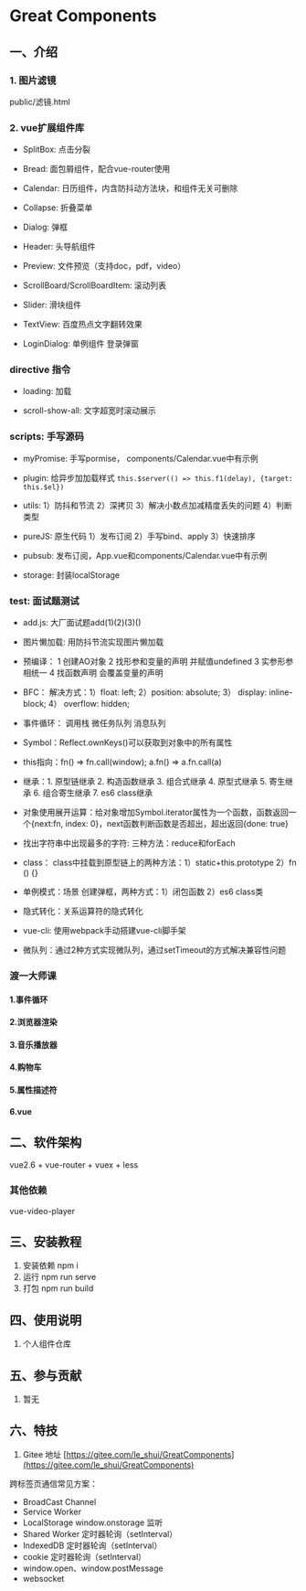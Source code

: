 # Great Components

## 一、介绍
### 1. 图片滤镜
public/滤镜.html

### 2. vue扩展组件库

+ SplitBox: 点击分裂

+ Bread: 面包屑组件，配合vue-router使用

+ Calendar: 日历组件，内含防抖动方法块，和组件无关可删除

+ Collapse: 折叠菜单

+ Dialog: 弹框

+ Header: 头导航组件

+ Preview: 文件预览（支持doc，pdf，video）

+ ScrollBoard/ScrollBoardItem: 滚动列表

+ Slider: 滑块组件

+ TextView: 百度热点文字翻转效果

+ LoginDialog: 单例组件 登录弹窗

### directive 指令

+ loading: 加载

+ scroll-show-all: 文字超宽时滚动展示

### scripts: 手写源码
+ myPromise: 手写pormise， components/Calendar.vue中有示例

+ plugin: 给异步加加载样式 
``this.$server(() => this.f1(delay), {target: this.$el})``

+ utils: 1）防抖和节流 2）深拷贝 3）解决小数点加减精度丢失的问题 4）判断类型

+ pureJS: 原生代码 1）发布订阅 2）手写bind、apply 3）快速排序

+ pubsub: 发布订阅，App.vue和components/Calendar.vue中有示例

+ storage: 封装localStorage

### test: 面试题测试
+ add.js: 大厂面试题add(1)(2)(3)()

+ 图片懒加载: 用防抖节流实现图片懒加载

+ 预编译： 1 创建AO对象 2 找形参和变量的声明 并赋值undefined 3 实参形参相统一 4 找函数声明 会覆盖变量的声明

+ BFC： 解决方式：1）float: left; 2）position: absolute; 3） display: inline-block;  4） overflow: hidden;

+ 事件循环： 调用栈  微任务队列  消息队列

+ Symbol：Reflect.ownKeys()可以获取到对象中的所有属性

+ this指向：fn() => fn.call(window);   a.fn() => a.fn.call(a)

+ 继承：1. 原型链继承 2. 构造函数继承 3. 组合式继承 4. 原型式继承 5. 寄生继承 6. 组合寄生继承 7. es6 class继承

+ 对象使用展开运算：给对象增加Symbol.iterator属性为一个函数，函数返回一个{next:fn, index: 0}，next函数判断函数是否超出，超出返回{done: true}

+ 找出字符串中出现最多的字符: 三种方法：reduce和forEach

+ class： class中挂载到原型链上的两种方法：1）static+this.prototype 2）fn () {}

+ 单例模式：场景 创建弹框，两种方式：1）闭包函数 2）es6 class类

+ 隐式转化：关系运算符的隐式转化

+ vue-cli: 使用webpack手动搭建vue-cli脚手架

+ 微队列：通过2种方式实现微队列，通过setTimeout的方式解决兼容性问题

### 渡一大师课

#### 1.事件循环

#### 2.浏览器渲染

#### 3.音乐播放器

#### 4.购物车

#### 5.属性描述符

#### 6.vue
## 二、软件架构
vue2.6 + vue-router + vuex + less

### 其他依赖

vue-video-player

## 三、安装教程

1.  安装依赖 npm i
2.  运行 npm run serve
3.  打包 npm run build

## 四、使用说明

1.  个人组件仓库

## 五、参与贡献

1.  暂无


## 六、特技

1.  Gitee 地址 [https://gitee.com/le_shui/GreatComponents](https://gitee.com/le_shui/GreatComponents)

跨标签页通信常见方案：

+ BroadCast Channel
+ Service Worker
+ LocalStorage window.onstorage 监听
+ Shared Worker 定时器轮询（setInterval）
+ IndexedDB 定时器轮询（setInterval）
+ cookie 定时器轮询（setInterval）
+ window.open、window.postMessage
+ websocket
